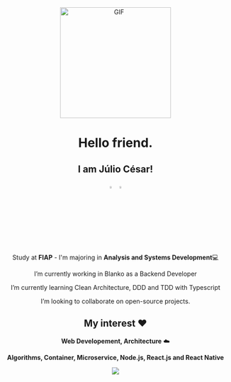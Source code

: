 <!-- ### Hi there -->

<!--
**juliosouzam/juliosouzam** is a ✨ _special_ ✨ repository because its `README.md` (this file) appears on your GitHub profile.

Here are some ideas to get you started:

- 🔭 I’m currently working on ...
- 🌱 I’m currently learning ...
- 👯 I’m looking to collaborate on ...
- 🤔 I’m looking for help with ...
- 💬 Ask me about ...
- 📫 How to reach me: ...
- 😄 Pronouns: ...
- ⚡ Fun fact: ...
-->
<div align="center">
<img align="center" alt="GIF" height="250px" src="https://media.giphy.com/media/du3J3cXyzhj75IOgvA/giphy.gif" />

# Hello friend.

## I am Júlio César!

[<img src="https://img.icons8.com/color/48/000000/linkedin.png" width="3.5%"/>](https://www.linkedin.com/in/julio-souzam/)
[<img src="https://img.icons8.com/color/48/000000/twitter.png" width="3.5%"/>](https://twitter.com/juliosouzam)

Study at **FIAP** - I'm majoring in **Analysis and Systems Development**💻

I’m currently working in Blanko as a Backend Developer

I’m currently learning Clean Architecture, DDD and TDD with Typescript

I’m looking to collaborate on open-source projects.

## My interest ❤️

**Web Developement, Architecture** ☁️

**Algorithms, Container, Microservice, Node.js, React.js and React Native**

<img  src="https://github-readme-stats.vercel.app/api?username=juliosouzam&theme=dar&show_icons=true&icon_color=6392DF&hide=prs">

</div>
